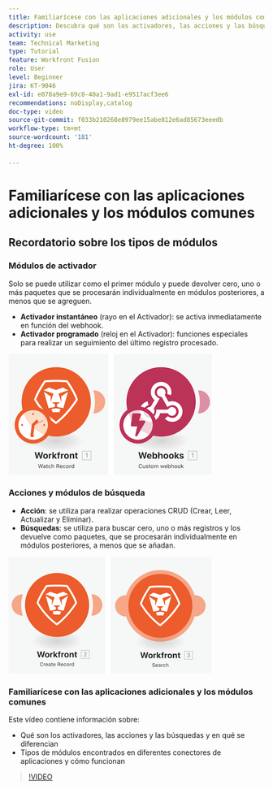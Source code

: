 ```yaml
---
title: Familiarícese con las aplicaciones adicionales y los módulos comunes
description: Descubra qué son los activadores, las acciones y las búsquedas y cómo funcionan en  [!DNL Adobe Workfront Fusion] los tipos de módulos que se encuentran en diferentes conectores de aplicaciones.
activity: use
team: Technical Marketing
type: Tutorial
feature: Workfront Fusion
role: User
level: Beginner
jira: KT-9046
exl-id: e078a9e9-69c8-40a1-9ad1-e9517acf3ee6
recommendations: noDisplay,catalog
doc-type: video
source-git-commit: f033b210268e8979ee15abe812e6ad85673eeedb
workflow-type: tm+mt
source-wordcount: '181'
ht-degree: 100%

---
```


# Familiarícese con las aplicaciones adicionales y los módulos comunes

## Recordatorio sobre los tipos de módulos

### Módulos de activador

Solo se puede utilizar como el primer módulo y puede devolver cero, uno o más paquetes que se procesarán individualmente en módulos posteriores, a menos que se agreguen.

* **Activador instantáneo** (rayo en el Activador): se activa inmediatamente en función del webhook.
* **Activador programado** (reloj en el Activador): funciones especiales para realizar un seguimiento del último registro procesado.

![Una imagen de los módulos de activador](assets/beyond-basic-modules-1.png)

### Acciones y módulos de búsqueda

* **Acción**: se utiliza para realizar operaciones CRUD (Crear, Leer, Actualizar y Eliminar).
* **Búsquedas**: se utiliza para buscar cero, uno o más registros y los devuelve como paquetes, que se procesarán individualmente en módulos posteriores, a menos que se añadan.

![Una imagen de los módulos de acción y búsqueda](assets/beyond-basic-modules-2.png)

### Familiarícese con las aplicaciones adicionales y los módulos comunes

Este vídeo contiene información sobre:

* Qué son los activadores, las acciones y las búsquedas y en qué se diferencian
* Tipos de módulos encontrados en diferentes conectores de aplicaciones y cómo funcionan

>[!VIDEO](https://video.tv.adobe.com/v/335287/?quality=12&learn=on)

